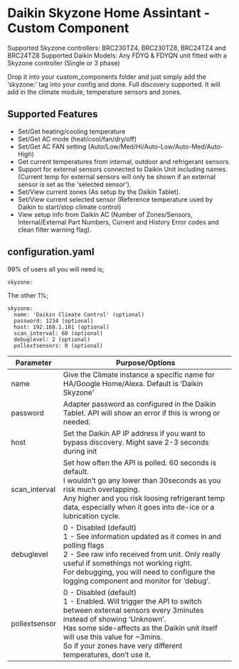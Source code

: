# Daikin Skyzone Home Assintant - Custom Component
Supported Skyzone controllers: BRC230TZ4, BRC230TZ8, BRC24TZ4 and BRC24TZ8
Supported Daikin Models: Any FDYQ & FDYQN unit fitted with a Skyzone controller (Single or 3 phase)

Drop it into your custom_components folder and just simply add the ‘skyzone:’ tag into your config and done.
Full discovery supported. It will add in the climate module, temperature sensors and zones.

## Supported Features

 - Set/Get heating/cooling temperature
 - Set/Get AC mode (heat/cool/fan/dry/off)
 - Set/Get AC FAN setting (Auto/Low/Med/Hi/Auto-Low/Auto-Med/Auto-High)
 - Get current temperatures from internal, outdoor and refrigerant sensors.
 - Support for external sensors connected to Daikin Unit including names. (Current temp for external sensors will only be shown if an external sensor is set as the 'selected sensor').
 - Set/View current zones (As setup by the Daikin Tablet).
 - Set/View current selected sensor (Reference temperature used by Daikin to start/stop climate control)
 - View setup info from Daikin AC (Number of Zones/Sensors, Internal/External Part Numbers, Current and History Error codes and clean filter warning flag).

## configuration.yaml

99% of users all you will need is;

	skyzone:

The other 1%;

	skyzone:
	  name: 'Daikin Climate Control' (optional) 
	  password: 1234 (optional) 
	  host: 192.168.1.101 (optional) 
	  scan_interval: 60 (optional) 
	  debuglevel: 2 (optional) 
	  pollextsensors: 0 (optional) 
  
|Parameter | Purpose/Options
|-------|--------|
|name|Give the Climate instance a specific name for HA/Google Home/Alexa. Default is ‘Daikin Skyzone’
|password|Adapter password as configured in the Daikin Tablet. API will show an error if this is wrong or needed.
|host|Set the Daikin AP IP address if you want to bypass discovery. Might save 2-3 seconds during init
|scan_interval|Set how often the API is polled. 60 seconds is default.<br>I wouldn’t go any lower than 30seconds as you risk much overlapping.<br>Any higher and you risk loosing refrigerant temp data, especially when it goes into de-ice or a lubrication cycle.
|debuglevel|0 - Disabled (default)<br>1 - See information updated as it comes in and polling flags<br>2 - See raw info received from unit. Only really useful if somethings not working right.<br>For debugging, you will need to configure the logging component and monitor for ‘debug’.
|pollextsensor|0 - Disabled (default)<br>1 - Enabled. Will trigger the API to switch between external sensors every 3minutes instead of showing ‘Unknown’.<br>Has some side-affects as the Daikin unit itself will use this value for ~3mins.<br>So if your zones have very different temperatures, don’t use it.
